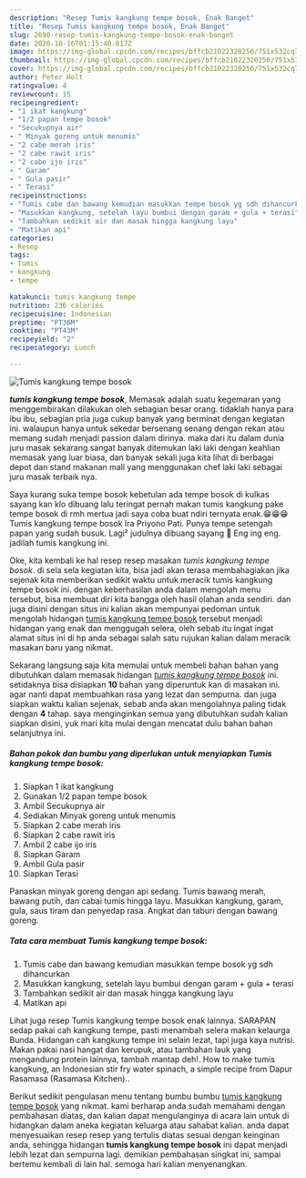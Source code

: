 ```yaml
---
description: "Resep Tumis kangkung tempe bosok, Enak Banget"
title: "Resep Tumis kangkung tempe bosok, Enak Banget"
slug: 2690-resep-tumis-kangkung-tempe-bosok-enak-banget
date: 2020-10-16T01:15:40.817Z
image: https://img-global.cpcdn.com/recipes/bffcb21022320256/751x532cq70/tumis-kangkung-tempe-bosok-foto-resep-utama.jpg
thumbnail: https://img-global.cpcdn.com/recipes/bffcb21022320256/751x532cq70/tumis-kangkung-tempe-bosok-foto-resep-utama.jpg
cover: https://img-global.cpcdn.com/recipes/bffcb21022320256/751x532cq70/tumis-kangkung-tempe-bosok-foto-resep-utama.jpg
author: Peter Holt
ratingvalue: 4
reviewcount: 15
recipeingredient:
- "1 ikat kangkung"
- "1/2 papan tempe bosok"
- "Secukupnya air"
- " Minyak goreng untuk menumis"
- "2 cabe merah iris"
- "2 cabe rawit iris"
- "2 cabe ijo iris"
- " Garam"
- " Gula pasir"
- " Terasi"
recipeinstructions:
- "Tumis cabe dan bawang kemudian masukkan tempe bosok yg sdh dihancurkan"
- "Masukkan kangkung, setelah layu bumbui dengan garam + gula + terasi"
- "Tambahkan sedikit air dan masak hingga kangkung layu"
- "Matikan api"
categories:
- Resep
tags:
- tumis
- kangkung
- tempe

katakunci: tumis kangkung tempe 
nutrition: 236 calories
recipecuisine: Indonesian
preptime: "PT36M"
cooktime: "PT43M"
recipeyield: "2"
recipecategory: Lunch

---
```



![Tumis kangkung tempe bosok](https://img-global.cpcdn.com/recipes/bffcb21022320256/751x532cq70/tumis-kangkung-tempe-bosok-foto-resep-utama.jpg)

<b><i>tumis kangkung tempe bosok</i></b>, Memasak adalah suatu kegemaran yang menggembirakan dilakukan oleh sebagian besar orang. tidaklah hanya para ibu ibu, sebagian pria juga cukup banyak yang berminat dengan kegiatan ini. walaupun hanya untuk sekedar bersenang senang dengan rekan atau memang sudah menjadi passion dalam dirinya. maka dari itu dalam dunia juru masak sekarang sangat banyak ditemukan laki laki dengan keahlian memasak yang luar biasa, dan banyak sekali juga kita lihat di berbagai depot dan stand makanan mall yang menggunakan chef laki laki sebagai juru masak terbaik nya.

Saya kurang suka tempe bosok kebetulan ada tempe bosok di kulkas sayang kan klo dibuang lalu teringat pernah makan tumis kangkung pake tempe bosok di rmh mertua jadi saya coba buat ndiri ternyata enak.😁😁😁 Tumis kangkung tempe bosok Ira Priyono Pati. Punya tempe setengah papan yang sudah busuk. Lagi² judulnya dibuang sayang 🤭 Eng ing eng. jadilah tumis kangkung ini.

Oke, kita kembali ke hal resep resep masakan <i>tumis kangkung tempe bosok</i>. di sela sela kegiatan kita, bisa jadi akan terasa membahagiakan jika sejenak kita memberikan sedikit waktu untuk meracik tumis kangkung tempe bosok ini. dengan keberhasilan anda dalam mengolah menu tersebut, bisa membuat diri kita bangga oleh hasil olahan anda sendiri. dan juga disini dengan situs ini kalian akan mempunyai pedoman untuk mengolah hidangan <u>tumis kangkung tempe bosok</u> tersebut menjadi hidangan yang enak dan menggugah selera, oleh sebab itu ingat ingat alamat situs ini di hp anda sebagai salah satu rujukan kalian dalam meracik masakan baru yang nikmat.


Sekarang langsung saja kita memulai untuk membeli bahan bahan yang dibutuhkan dalam memasak hidangan <u><i>tumis kangkung tempe bosok</i></u> ini. setidaknya bisa disiapkan <b>10</b> bahan yang diperuntuk kan di masakan ini. agar nanti dapat membuahkan rasa yang lezat dan sempurna. dan juga siapkan waktu kalian sejenak, sebab anda akan mengolahnya paling tidak dengan <b>4</b> tahap. saya menginginkan semua yang dibutuhkan sudah kalian siapkan disini, yuk mari kita mulai dengan mencatat dulu bahan bahan selanjutnya ini.

<!--inarticleads1-->

##### Bahan pokok dan bumbu yang diperlukan untuk menyiapkan Tumis kangkung tempe bosok:

1. Siapkan 1 ikat kangkung
1. Gunakan 1/2 papan tempe bosok
1. Ambil Secukupnya air
1. Sediakan  Minyak goreng untuk menumis
1. Siapkan 2 cabe merah iris
1. Siapkan 2 cabe rawit iris
1. Ambil 2 cabe ijo iris
1. Siapkan  Garam
1. Ambil  Gula pasir
1. Siapkan  Terasi


Panaskan minyak goreng dengan api sedang. Tumis bawang merah, bawang putih, dan cabai tumis hingga layu. Masukkan kangkung, garam, gula, saus tiram dan penyedap rasa. Angkat dan taburi dengan bawang goreng. 

<!--inarticleads2-->

##### Tata cara membuat Tumis kangkung tempe bosok:

1. Tumis cabe dan bawang kemudian masukkan tempe bosok yg sdh dihancurkan
1. Masukkan kangkung, setelah layu bumbui dengan garam + gula + terasi
1. Tambahkan sedikit air dan masak hingga kangkung layu
1. Matikan api


Lihat juga resep Tumis kangkung tempe bosok enak lainnya. SARAPAN sedap pakai cah kangkung tempe, pasti menambah selera makan kelaurga Bunda. Hidangan cah kangkung tempe ini selain lezat, tapi juga kaya nutrisi. Makan pakai nasi hangat dan kerupuk, atau tambahan lauk yang mengandung protein lainnya, tambah mantap deh!. How to make tumis kangkung, an Indonesian stir fry water spinach, a simple recipe from Dapur Rasamasa (Rasamasa Kitchen).. 

Berikut sedikit pengulasan menu tentang bumbu bumbu <u>tumis kangkung tempe bosok</u> yang nikmat. kami berharap anda sudah memahami dengan pembahasan diatas, dan kalian dapat mengulanginya di acara lain untuk di hidangkan dalam aneka kegiatan keluarga atau sahabat kalian. anda dapat menyesuaikan resep resep yang tertulis diatas sesuai dengan keinginan anda, sehingga hidangan <b>tumis kangkung tempe bosok</b> ini dapat menjadi lebih lezat dan sempurna lagi. demikian pembahasan singkat ini, sampai bertemu kembali di lain hal. semoga hari kalian menyenangkan.
